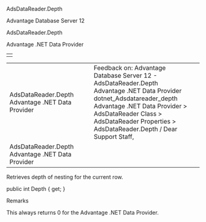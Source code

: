 AdsDataReader.Depth




Advantage Database Server 12  

AdsDataReader.Depth

Advantage .NET Data Provider

|  |
| --- |
|  |

|  |  |  |  |  |
| --- | --- | --- | --- | --- |
| AdsDataReader.Depth  Advantage .NET Data Provider |  |  | Feedback on: Advantage Database Server 12 - AdsDataReader.Depth Advantage .NET Data Provider dotnet\_Adsdatareader\_depth Advantage .NET Data Provider > AdsDataReader Class > AdsDataReader Properties > AdsDataReader.Depth / Dear Support Staff, |  |
| AdsDataReader.Depth  Advantage .NET Data Provider |  |  |  |  |

Retrieves depth of nesting for the current row.

public int Depth { get; }

Remarks

This always returns 0 for the Advantage .NET Data Provider.